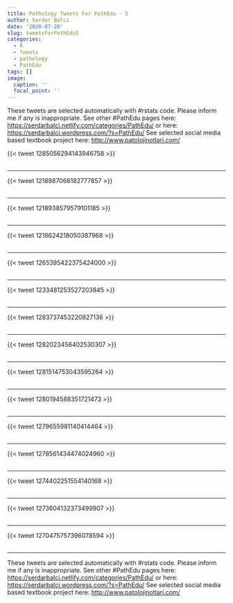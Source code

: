 ```yaml
---
title: Pathology Tweets For PathEdu - 5
author: Serdar Balci
date: '2020-07-20'
slug: tweetsForPathEdu5
categories:
  - R
  - tweets
  - pathology
  - PathEdu
tags: []
image:
  caption: ''
  focal_point: ''
---
```



These tweets are selected automatically with #rstats code. Please inform me if any is inappropriate.
See other #PathEdu pages here: https://serdarbalci.netlify.com/categories/PathEdu/  or here: https://serdarbalci.wordpress.com/?s=PathEdu/ 
See selected social media based textbook project here: http://www.patolojinotlari.com/

{{< tweet 1285056294143946758 >}}
<br>
<br>
<hr>
{{< tweet 1218987068182777857 >}}
<br>
<br>
<hr>
{{< tweet 1218938579579101185 >}}
<br>
<br>
<hr>
{{< tweet 1218624218050387968 >}}
<br>
<br>
<hr>
{{< tweet 1265395422375424000 >}}
<br>
<br>
<hr>
{{< tweet 1233481253527203845 >}}
<br>
<br>
<hr>
{{< tweet 1283737453220827136 >}}
<br>
<br>
<hr>
{{< tweet 1282023456402530307 >}}
<br>
<br>
<hr>
{{< tweet 1281514753043595264 >}}
<br>
<br>
<hr>
{{< tweet 1280194588351721473 >}}
<br>
<br>
<hr>
{{< tweet 1279655981140414464 >}}
<br>
<br>
<hr>
{{< tweet 1278561434474024960 >}}
<br>
<br>
<hr>
{{< tweet 1274402251554140168 >}}
<br>
<br>
<hr>
{{< tweet 1273604132373499907 >}}
<br>
<br>
<hr>
{{< tweet 1270475757396078594 >}}
<br>
<br>
<hr>


These tweets are selected automatically with #rstats code. Please inform me if any is inappropriate.
See other #PathEdu pages here: https://serdarbalci.netlify.com/categories/PathEdu/  or here: https://serdarbalci.wordpress.com/?s=PathEdu/ 
See selected social media based textbook project here: http://www.patolojinotlari.com/
